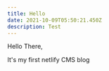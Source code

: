 ```yaml
---
title: Hello
date: 2021-10-09T05:50:21.450Z
description: Test
---
```

Hello There,



It's my first netlify CMS blog